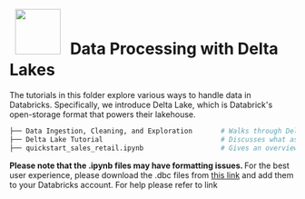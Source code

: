 # <img src='https://www.svgrepo.com/show/229520/lake.svg' style="height: 80px; margin: 5px; padding: 5px"/>  Data Processing with Delta Lakes

The tutorials in this folder explore various ways to handle data in Databricks. Specifically, we introduce Delta Lake, which is Databrick's open-storage format that powers their lakehouse. 

```bash
├── Data Ingestion, Cleaning, and Exploration       # Walks through Delta Tables for data cleaning and EDA
├── Delta Lake Tutorial                             # Discusses what aspects of Delta Lake make it a lakehouse: transaction logs and ACID compliance.
├── quickstart_sales_retail.ipynb                   # Gives an overview of multiple data tasks and ETL processes 
```

<b> Please note that the .ipynb files may have formatting issues. </b> For the best user experience, please download the .dbc files from [this link](https://drive.google.com/drive/folders/1FcC7Qokhj7fTLTpPUdYsHd62WHjVVP41?usp=sharing) and add them to your Databricks account. For help please refer to link  


